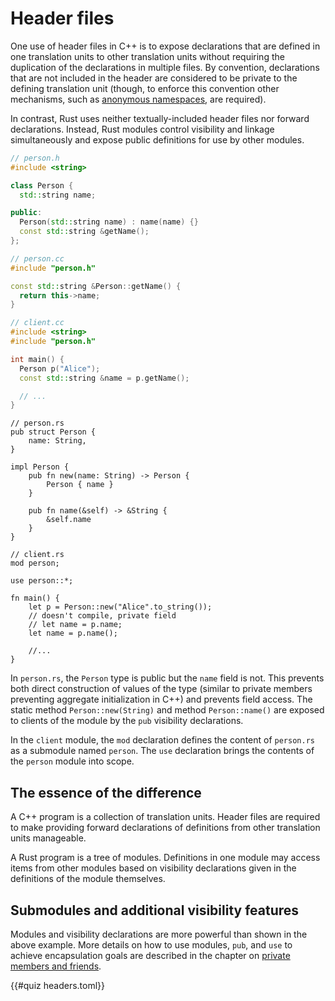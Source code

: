 # Header files

One use of header files in C++ is to expose declarations that are defined in one
translation units to other translation units without requiring the duplication
of the declarations in multiple files. By convention, declarations that are not
included in the header are considered to be private to the defining translation
unit (though, to enforce this convention other mechanisms, such as [anonymous
namespaces](./anonymous_namespaces.md), are required).

In contrast, Rust uses neither textually-included header files nor forward
declarations. Instead, Rust modules control visibility and linkage
simultaneously and expose public definitions for use by other modules.

<div class="comparison">

```cpp
// person.h
#include <string>

class Person {
  std::string name;

public:
  Person(std::string name) : name(name) {}
  const std::string &getName();
};

// person.cc
#include "person.h"

const std::string &Person::getName() {
  return this->name;
}

// client.cc
#include <string>
#include "person.h"

int main() {
  Person p("Alice");
  const std::string &name = p.getName();

  // ...
}
```

```rust,ignore
// person.rs
pub struct Person {
    name: String,
}

impl Person {
    pub fn new(name: String) -> Person {
        Person { name }
    }

    pub fn name(&self) -> &String {
        &self.name
    }
}

// client.rs
mod person;

use person::*;

fn main() {
    let p = Person::new("Alice".to_string());
    // doesn't compile, private field
    // let name = p.name;
    let name = p.name();

    //...
}
```

</div>

In `person.rs`, the `Person` type is public but the `name` field is not. This
prevents both direct construction of values of the type (similar to private
members preventing aggregate initialization in C++) and prevents field access.
The static method `Person::new(String)` and method `Person::name()` are exposed
to clients of the module by the `pub` visibility declarations.

In the `client` module, the `mod` declaration defines the content of `person.rs`
as a submodule named `person`. The `use` declaration brings the contents of the
`person` module into scope.

## The essence of the difference

A C++ program is a collection of translation units. Header files are required to
make providing forward declarations of definitions from other translation units
manageable.

A Rust program is a tree of modules. Definitions in one module may access items
from other modules based on visibility declarations given in the definitions of
the module themselves.

## Submodules and additional visibility features

Modules and visibility declarations are more powerful than shown in the above
example. More details on how to use modules, `pub`, and `use` to achieve
encapsulation goals are described in the chapter on [private members and
friends](./private_and_friends.md).

{{#quiz headers.toml}}
